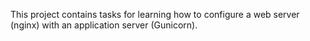 This project contains tasks for learning how to configure a web server (nginx) with an application server (Gunicorn).
